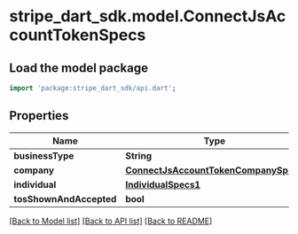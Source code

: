 # stripe_dart_sdk.model.ConnectJsAccountTokenSpecs

## Load the model package
```dart
import 'package:stripe_dart_sdk/api.dart';
```

## Properties
Name | Type | Description | Notes
------------ | ------------- | ------------- | -------------
**businessType** | **String** |  | [optional] 
**company** | [**ConnectJsAccountTokenCompanySpecs**](ConnectJsAccountTokenCompanySpecs.md) |  | [optional] 
**individual** | [**IndividualSpecs1**](IndividualSpecs1.md) |  | [optional] 
**tosShownAndAccepted** | **bool** |  | [optional] 

[[Back to Model list]](../README.md#documentation-for-models) [[Back to API list]](../README.md#documentation-for-api-endpoints) [[Back to README]](../README.md)


